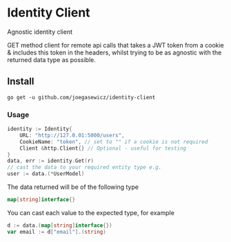 # Identity Client
Agnostic identity client

GET method client for remote api calls that takes a JWT token from
a cookie & includes this token in the headers, whilst trying to be as agnostic with
the returned data type as possible.
## Install
```
go get -u github.com/joegasewicz/identity-client
```

### Usage
```go
identity := Identity{
	URL: "http://127.0.01:5000/users",
	CookieName: "token", // set to "" if a cookie is not required
    Client &http.Client{} // Optional - useful for testing
}
data, err := identity.Get(r)
// cast the data to your required entity type e.g.
user := data.(*UserModel)
```
The data returned will be of the following type
```go
map[string]interface{}
```

You can cast each value to the expected type, for example
```go
d := data.(map[string]interface{})
var email := d["email"].(string)
```